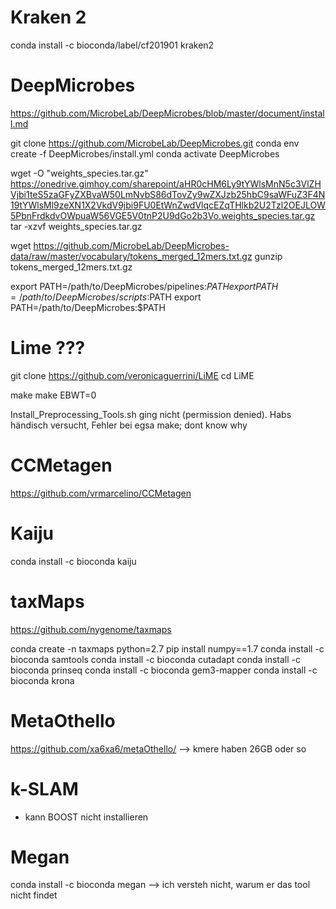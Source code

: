 # Kraken 2
conda install -c bioconda/label/cf201901 kraken2

# DeepMicrobes
https://github.com/MicrobeLab/DeepMicrobes/blob/master/document/install.md

git clone https://github.com/MicrobeLab/DeepMicrobes.git
conda env create -f DeepMicrobes/install.yml
conda activate DeepMicrobes <!-- DONE -->
<!-- pre-trained weights for species model-->
<!-- hab ich noch nicht heruntergeladen-->
wget -O "weights_species.tar.gz" https://onedrive.gimhoy.com/sharepoint/aHR0cHM6Ly9tYWlsMnN5c3VlZHVjbi1teS5zaGFyZXBvaW50LmNvbS86dTovZy9wZXJzb25hbC9saWFuZ3F4N19tYWlsMl9zeXN1X2VkdV9jbi9FU0EtWnZwdVlqcEZqTHlkb2U2Tzl2OEJLOW5PbnFrdkdvOWpuaW56VGE5V0tnP2U9dGo2b3Vo.weights_species.tar.gz
tar -xzvf weights_species.tar.gz
<!-- 12-mer vocabulary files-->
wget https://github.com/MicrobeLab/DeepMicrobes-data/raw/master/vocabulary/tokens_merged_12mers.txt.gz
gunzip tokens_merged_12mers.txt.gz
<!-- okay, was?-->
export PATH=/path/to/DeepMicrobes/pipelines:$PATH
export PATH=/path/to/DeepMicrobes/scripts:$PATH
export PATH=/path/to/DeepMicrobes:$PATH

# Lime ???
git clone https://github.com/veronicaguerrini/LiME
cd LiME
<!-- one of the follwing two make thingys; they are for different approaches-->
make <!-- chose this one-->
make EBWT=0

Install_Preprocessing_Tools.sh ging nicht (permission denied). Habs händisch versucht, Fehler bei egsa make; dont know why

# CCMetagen
https://github.com/vrmarcelino/CCMetagen

# Kaiju
conda install -c bioconda kaiju

# taxMaps
https://github.com/nygenome/taxmaps

conda create -n taxmaps python=2.7
pip install numpy==1.7
conda install -c bioconda samtools
conda install -c bioconda cutadapt
conda install -c bioconda prinseq
conda install -c bioconda gem3-mapper
conda install -c bioconda krona

# MetaOthello
https://github.com/xa6xa6/metaOthello/
--> kmere haben 26GB oder so

# k-SLAM
- kann BOOST nicht installieren

# Megan
conda install -c bioconda megan --> ich versteh nicht, warum er das tool nicht findet




